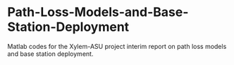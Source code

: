 # Path-Loss-Models-and-Base-Station-Deployment
Matlab codes for the Xylem-ASU project interim report on path loss models and base station deployment.
